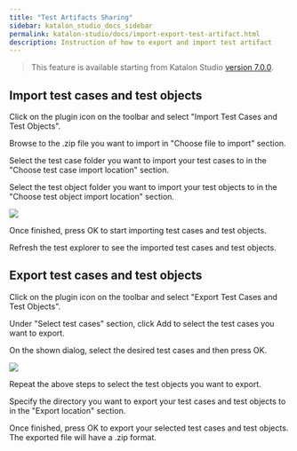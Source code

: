 ```yaml
---
title: "Test Artifacts Sharing" 
sidebar: katalon_studio_docs_sidebar
permalink: katalon-studio/docs/import-export-test-artifact.html 
description: Instruction of how to export and import test artifact
---
```

> This feature is available starting from Katalon Studio [version 7.0.0](https://docs.katalon.com/katalon-studio/new/version-70.html).

## Import test cases and test objects

Click on the plugin icon on the toolbar and select "Import Test Cases and Test Objects".

Browse to the .zip file you want to import in "Choose file to import" section.

Select the test case folder you want to import your test cases to in the "Choose test case import location" section.

Select the test object folder you want to import your test objects to in the "Choose test object import location" section.

![](https://github.com/katalon-studio/docs-images/raw/master/katalon-studio/docs/import-export-test-artifact/2-import-test-artifact.png)

Once finished, press OK to start importing test cases and test objects.

Refresh the test explorer to see the imported test cases and test objects.

## Export test cases and test objects

Click on the plugin icon on the toolbar and select "Export Test Cases and Test Objects".

Under "Select test cases" section, click Add to select the test cases you want to export.

On the shown dialog, select the desired test cases and then press OK.

![](https://github.com/katalon-studio/docs-images/raw/master/katalon-studio/docs/import-export-test-artifact/1-export-test-artifact.png)

Repeat the above steps to select the test objects you want to export.

Specify the directory you want to export your test cases and test objects to in the "Export location" section.

Once finished, press OK to export your selected test cases and test objects. The exported file will have a .zip format.



